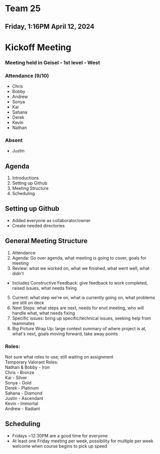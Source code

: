 # Team 25
## Friday, 1:16PM April 12, 2024

# Kickoff Meeting
### Meeting held in Geisel - 1st level - West

### Attendance (9/10)
- Chris
- Bobby
- Andrew
- Sonya
- Kai
- Sahana
- Derek
- Kevin
- Nathan

### Absent
- Justin



## Agenda
1. Introductions
2. Setting up Github
3. Meeting Structure
4. Scheduling

## Setting up Github
- Added everyone as collaborator/owner
- Create needed directories

## General Meeting Structure
1. Attendance
2. Agenda: Go over agenda, what meeting is going to cover, goals for meeting
3. Review: what we worked on, what we finished, what went well, what didn't
- Includes Constructive Feedback: give feedback to work completed, raised issues, what needs fixing
5. Current: what step we're on, what is currently going on, what problems are still on deck
6. Next Steps: what steps are next, needs for enxt meeting, who will handle what, what needs fixing
7. Specific issues: bring up specific/technical issues, seeking help from teammates
8. Big Picture Wrap Up: large context summary of where project is at, what's next, goals moving forward, take away points

### Roles:

Not sure what roles to use; still waiting on assignment\
Temporary Valorant Roles:\
Nathan & Bobby - Iron\
Chris - Bronze\
Kai - Silver\
Sonya - Gold\
Derek - Platinum\
Sahana - Diamond\
Justin - Ascendant\
Kevin - Immortal\
Andrew - Radiant

## Scheduling
- Fridays ~12:30PM are a good time for everyone
- At least one Friday meeting per week, possibility for multiple per week welcome when course begins to pick up speed
